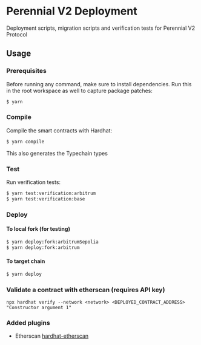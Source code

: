 # Perennial V2 Deployment

Deployment scripts, migration scripts and verification tests for Perennial V2 Protocol

## Usage

### Prerequisites

Before running any command, make sure to install dependencies. Run this in the root workspace as well to capture package patches:

```sh
$ yarn
```

### Compile

Compile the smart contracts with Hardhat:

```sh
$ yarn compile
```

This also generates the Typechain types

### Test

Run verification tests:

```sh
$ yarn test:verification:arbitrum
$ yarn test:verification:base
```

### Deploy

#### To local fork (for testing)
```sh
$ yarn deploy:fork:arbitrumSepolia
$ yarn deploy:fork:arbitrum
```

#### To target chain
```sh
$ yarn deploy
```

### Validate a contract with etherscan (requires API key)

```
npx hardhat verify --network <network> <DEPLOYED_CONTRACT_ADDRESS> "Constructor argument 1"
```

### Added plugins

- Etherscan [hardhat-etherscan](https://hardhat.org/plugins/nomiclabs-hardhat-etherscan.html)
